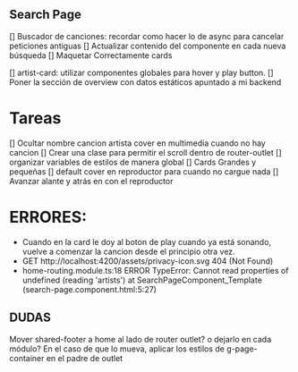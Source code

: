 
## Search Page
[] Buscador de canciones: recordar como hacer lo de async para cancelar peticiones antiguas
[] Actualizar contenido del componente en cada nueva búsqueda
[] Maquetar Correctamente cards

[] artist-card: utilizar componentes globales para hover y play button.
[] Poner la sección de overview con datos estáticos apuntado a mi backend


# Tareas
[] Ocultar nombre cancion artista cover en multimedia cuando no hay cancion
[] Crear una clase para permitir el scroll dentro de router-outlet
[] organizar variables de estilos de manera global
[] Cards Grandes y pequeñas
[] default cover en reproductor para cuando no cargue nada
[] Avanzar alante y atrás en con el reproductor



# ERRORES:
- Cuando en la card le doy al boton de play cuando ya está sonando, vuelve a comenzar la cancion desde el principio otra vez.
- GET http://localhost:4200/assets/privacy-icon.svg 404 (Not Found)
- home-routing.module.ts:18 ERROR TypeError: Cannot read properties of undefined (reading 'artists') at SearchPageComponent_Template (search-page.component.html:5:27)




## DUDAS
Mover shared-footer a home al lado de router outlet? o dejarlo en cada módulo?
En el caso de que lo mueva, aplicar los estilos de  g-page-container en el padre de outlet